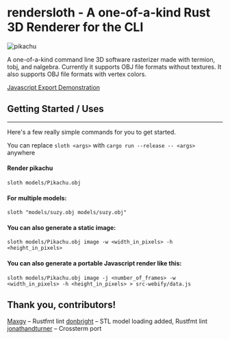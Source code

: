 # rendersloth - A one-of-a-kind Rust 3D Renderer for the CLI
![pikachu](models/demo/pikachu.gif)
  
A one-of-a-kind command line 3D software rasterizer made with termion, tobj, and nalgebra. Currently it 
supports OBJ file formats without textures. It also supports OBJ file formats with vertex colors.

[Javascript Export Demonstration](http://ecumene.xyz/sloth-demo)

## Getting Started / Uses
---
Here's a few really simple commands for you to get started.

You can replace `sloth <args>` with `cargo run --release -- <args>` anywhere

#### Render pikachu
```
sloth models/Pikachu.obj
```
#### For multiple models:   
```
sloth "models/suzy.obj models/suzy.obj"
```
#### You can also generate a static image:
```
sloth models/Pikachu.obj image -w <width_in_pixels> -h <height_in_pixels>
```
#### You can also generate a portable Javascript render like this:
```
sloth models/Pikachu.obj image -j <number_of_frames> -w <width_in_pixels> -h <height_in_pixels> > src-webify/data.js
```

Thank you, contributors!
---
[Maxgy](https://github.com/Maxgy) – Rustfmt lint
[donbright](https://github.com/donbright) – STL model loading added, Rustfmt lint
[jonathandturner](https://github.com/jonathandturner) – Crossterm port
